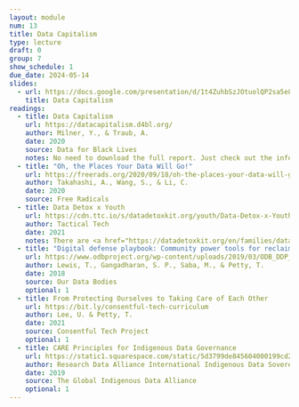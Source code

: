 ```yaml
---
layout: module
num: 13
title: Data Capitalism
type: lecture
draft: 0
group: 7
show_schedule: 1
due_date: 2024-05-14
slides:
  - url: https://docs.google.com/presentation/d/1t4ZuhbSzJOtuolQP2sa5e8qqzrj6T2PnOmVq545JHyk/edit?usp=drive_link
    title: Data Capitalism
readings:
  - title: Data Capitalism
    url: https://datacapitalism.d4bl.org/
    author: Milner, Y., & Traub, A.
    date: 2020
    source: Data for Black Lives
    notes: No need to download the full report. Just check out the info on the website.
  - title: "Oh, the Places Your Data Will Go!" 
    url: https://freerads.org/2020/09/18/oh-the-places-your-data-will-go/
    author: Takahashi, A., Wang, S., & Li, C.
    date: 2020
    source: Free Radicals
  - title: Data Detox x Youth
    url: https://cdn.ttc.io/s/datadetoxkit.org/youth/Data-Detox-x-Youth_EN.pdf
    author: Tactical Tech
    date: 2021
    notes: There are <a href="https://datadetoxkit.org/en/families/datadetox-x-youth/">versions available in other languages</a> too.
  - title: "Digital defense playbook: Community power tools for reclaiming data"
    url: https://www.odbproject.org/wp-content/uploads/2019/03/ODB_DDP_HighRes_Single.pdf
    author: Lewis, T., Gangadharan, S. P., Saba, M., & Petty, T.
    date: 2018
    source: Our Data Bodies
    optional: 1
  - title: From Protecting Ourselves to Taking Care of Each Other
    url: https://bit.ly/consentful-tech-curriculum
    author: Lee, U. & Petty, T.
    date: 2021
    source: Consentful Tech Project
    optional: 1
  - title: CARE Principles for Indigenous Data Governance
    url: https://static1.squarespace.com/static/5d3799de845604000199cd24/t/6397b363b502ff481fce6baf/1670886246948/CARE%2BPrinciples_One%2BPagers%2BFINAL_Oct_17_2019.pdf
    author: Research Data Alliance International Indigenous Data Sovereignty Interest Group
    date: 2019
    source: The Global Indigenous Data Alliance
    optional: 1
--- 
```

